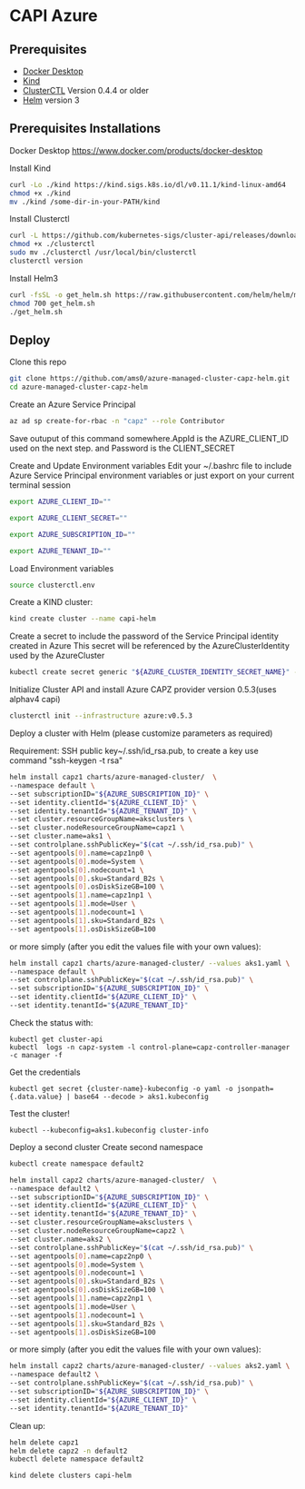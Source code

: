 # CAPI Azure

## Prerequisites
- [Docker Desktop](https://www.docker.com/)
- [Kind](https://kind.sigs.k8s.io/)
- [ClusterCTL](https://cluster-api.sigs.k8s.io/clusterctl/overview.html) Version 0.4.4 or older
- [Helm](https://helm.sh) version 3

## Prerequisites Installations
Docker Desktop
https://www.docker.com/products/docker-desktop 

Install Kind
```bash
curl -Lo ./kind https://kind.sigs.k8s.io/dl/v0.11.1/kind-linux-amd64
chmod +x ./kind
mv ./kind /some-dir-in-your-PATH/kind
```
Install Clusterctl
```bash
curl -L https://github.com/kubernetes-sigs/cluster-api/releases/download/v0.4.4/clusterctl-linux-amd64 -o clusterctl
chmod +x ./clusterctl
sudo mv ./clusterctl /usr/local/bin/clusterctl
clusterctl version
```
Install Helm3
```bash
curl -fsSL -o get_helm.sh https://raw.githubusercontent.com/helm/helm/master/scripts/get-helm-3
chmod 700 get_helm.sh
./get_helm.sh
```
## Deploy

Clone this repo

```bash
git clone https://github.com/ams0/azure-managed-cluster-capz-helm.git
cd azure-managed-cluster-capz-helm

```

Create an Azure Service Principal
```bash
az ad sp create-for-rbac -n "capz" --role Contributor
```

Save outuput of this command somewhere.AppId is the AZURE_CLIENT_ID used on the next step. and Password is the CLIENT_SECRET


Create and Update Environment variables
Edit your ~/.bashrc file to include Azure Service Principal environment variables or just export on your current terminal session
```bash
export AZURE_CLIENT_ID=""

export AZURE_CLIENT_SECRET=""

export AZURE_SUBSCRIPTION_ID=""

export AZURE_TENANT_ID=""
```

Load Environment variables
```bash
source clusterctl.env
```

Create a KIND cluster:

```bash
kind create cluster --name capi-helm
```

Create a secret to include the password of the Service Principal identity created in Azure
This secret will be referenced by the AzureClusterIdentity used by the AzureCluster

```bash
kubectl create secret generic "${AZURE_CLUSTER_IDENTITY_SECRET_NAME}" --from-literal=clientSecret="${AZURE_CLIENT_SECRET}"
```

Initialize Cluster API and install Azure CAPZ provider version 0.5.3(uses alphav4 capi)

```bash
clusterctl init --infrastructure azure:v0.5.3
```

Deploy a cluster with Helm (please customize parameters as required)

Requirement: SSH public key~/.ssh/id_rsa.pub, to create a key use command "ssh-keygen -t rsa"

```bash
helm install capz1 charts/azure-managed-cluster/  \
--namespace default \
--set subscriptionID="${AZURE_SUBSCRIPTION_ID}" \
--set identity.clientId="${AZURE_CLIENT_ID}" \
--set identity.tenantId="${AZURE_TENANT_ID}" \
--set cluster.resourceGroupName=aksclusters \
--set cluster.nodeResourceGroupName=capz1 \
--set cluster.name=aks1 \
--set controlplane.sshPublicKey="$(cat ~/.ssh/id_rsa.pub)" \
--set agentpools[0].name=capz1np0 \
--set agentpools[0].mode=System \
--set agentpools[0].nodecount=1 \
--set agentpools[0].sku=Standard_B2s \
--set agentpools[0].osDiskSizeGB=100 \
--set agentpools[1].name=capz1np1 \
--set agentpools[1].mode=User \
--set agentpools[1].nodecount=1 \
--set agentpools[1].sku=Standard_B2s \
--set agentpools[1].osDiskSizeGB=100
```

or more simply (after you edit the values file with your own values):

```bash
helm install capz1 charts/azure-managed-cluster/ --values aks1.yaml \
--namespace default \
--set controlplane.sshPublicKey="$(cat ~/.ssh/id_rsa.pub)" \
--set subscriptionID="${AZURE_SUBSCRIPTION_ID}" \
--set identity.clientId="${AZURE_CLIENT_ID}" \
--set identity.tenantId="${AZURE_TENANT_ID}"
```

Check the status with:
```
kubectl get cluster-api
kubectl  logs -n capz-system -l control-plane=capz-controller-manager -c manager -f
```

Get the credentials

```
kubectl get secret {cluster-name}-kubeconfig -o yaml -o jsonpath={.data.value} | base64 --decode > aks1.kubeconfig
```

Test the cluster!

```
kubectl --kubeconfig=aks1.kubeconfig cluster-info
```

Deploy a second cluster
Create second namespace
```bash
kubectl create namespace default2
```

```bash
helm install capz2 charts/azure-managed-cluster/  \
--namespace default2 \
--set subscriptionID="${AZURE_SUBSCRIPTION_ID}" \
--set identity.clientId="${AZURE_CLIENT_ID}" \
--set identity.tenantId="${AZURE_TENANT_ID}" \
--set cluster.resourceGroupName=aksclusters \
--set cluster.nodeResourceGroupName=capz2 \
--set cluster.name=aks2 \
--set controlplane.sshPublicKey="$(cat ~/.ssh/id_rsa.pub)" \
--set agentpools[0].name=capz2np0 \
--set agentpools[0].mode=System \
--set agentpools[0].nodecount=1 \
--set agentpools[0].sku=Standard_B2s \
--set agentpools[0].osDiskSizeGB=100 \
--set agentpools[1].name=capz2np1 \
--set agentpools[1].mode=User \
--set agentpools[1].nodecount=1 \
--set agentpools[1].sku=Standard_B2s \
--set agentpools[1].osDiskSizeGB=100
```

or more simply (after you edit the values file with your own values):

```bash
helm install capz2 charts/azure-managed-cluster/ --values aks2.yaml \
--namespace default2 \
--set controlplane.sshPublicKey="$(cat ~/.ssh/id_rsa.pub)" \
--set subscriptionID="${AZURE_SUBSCRIPTION_ID}" \
--set identity.clientId="${AZURE_CLIENT_ID}" \
--set identity.tenantId="${AZURE_TENANT_ID}"
```

Clean up:

```bash
helm delete capz1
helm delete capz2 -n default2
kubectl delete namespace default2

kind delete clusters capi-helm
```
